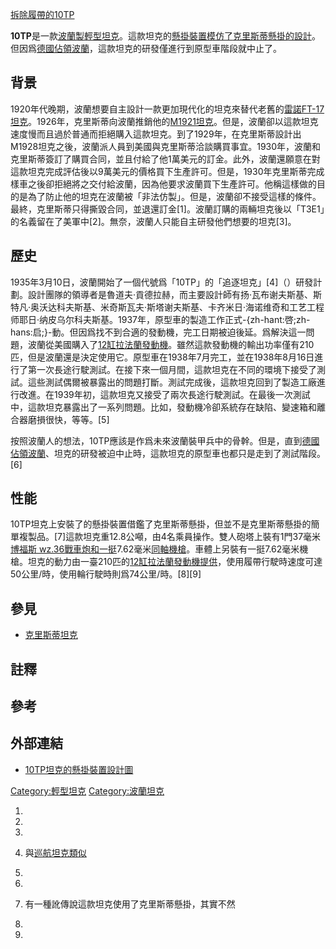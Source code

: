 [拆除履帶的10TP](https://zh.wikipedia.org/wiki/File:10TP.jpg "fig:拆除履帶的10TP")

**10TP**是一款[波蘭製](https://zh.wikipedia.org/wiki/波蘭 "wikilink")[輕型坦克](https://zh.wikipedia.org/wiki/輕型坦克 "wikilink")。這款坦克的[懸掛裝置模仿了](https://zh.wikipedia.org/wiki/懸掛系統 "wikilink")[克里斯蒂懸掛的設計](https://zh.wikipedia.org/wiki/克里斯蒂懸掛 "wikilink")。但因爲[德國佔領波蘭](../Page/波蘭戰役.md "wikilink")，這款坦克的研發僅進行到原型車階段就中止了。

## 背景

1920年代晚期，波蘭想要自主設計一款更加現代化的坦克來替代老舊的[雷諾FT-17坦克](https://zh.wikipedia.org/wiki/雷諾FT-17坦克 "wikilink")。1926年，克里斯蒂向波蘭推銷他的[M1921坦克](../Page/T3克里斯蒂坦克.md "wikilink")。但是，波蘭卻以這款坦克速度慢而且過於普通而拒絕購入這款坦克。到了1929年，在克里斯蒂設計出M1928坦克之後，波蘭派人員到美國與克里斯蒂洽談購買事宜。1930年，波蘭和克里斯蒂簽訂了購買合同，並且付給了他1萬美元的訂金。此外，波蘭還願意在對這款坦克完成評估後以9萬美元的價格買下生產許可。但是，1930年克里斯蒂完成樣車之後卻拒絕將之交付給波蘭，因為他要求波蘭買下生產許可。他稱這樣做的目的是為了防止他的坦克在波蘭被「非法仿製」。但是，波蘭卻不接受這樣的條件。最終，克里斯蒂只得撕毀合同，並退還訂金\[1\]。波蘭訂購的兩輛坦克後以「T3E1」的名義留在了美軍中\[2\]。無奈，波蘭人只能自主研發他們想要的坦克\[3\]。

## 歷史

1935年3月10日，波蘭開始了一個代號爲「10TP」的「追逐坦克」\[4\]（）研發計劃。設計團隊的領導者是魯道夫·貢德拉赫，而主要設計師有扬·瓦布谢夫斯基、斯特凡·奥沃达科夫斯基、米奇斯瓦夫·斯塔谢夫斯基、卡齐米日·海诺维奇和工艺工程师耶日·纳皮乌尔科夫斯基。1937年，原型車的製造工作正式-{zh-hant:啓;zh-hans:启;}-動。但因爲找不到合適的發動機，完工日期被迫後延。爲解決這一問題，波蘭從美國購入了[12缸拉法蘭發動機](https://zh.wikipedia.org/wiki/12缸 "wikilink")。雖然這款發動機的輸出功率僅有210匹，但是波蘭還是決定使用它。原型車在1938年7月完工，並在1938年8月16日進行了第一次長途行駛測試。在接下來一個月間，這款坦克在不同的環境下接受了測試。這些測試偶爾被暴露出的問題打斷。測試完成後，這款坦克回到了製造工廠進行改進。在1939年初，這款坦克又接受了兩次長途行駛測試。在最後一次測試中，這款坦克暴露出了一系列問題。比如，發動機冷卻系統存在缺陷、變速箱和離合器磨損很快，等等。\[5\]

按照波蘭人的想法，10TP應該是作爲未來波蘭裝甲兵中的骨幹。但是，直到[德國佔領波蘭](../Page/波蘭戰役.md "wikilink")、坦克的研發被迫中止時，這款坦克的原型車也都只是走到了測試階段。\[6\]

## 性能

10TP坦克上安裝了的懸掛裝置借鑑了克里斯蒂懸掛，但並不是克里斯蒂懸掛的簡單複製品。\[7\]這款坦克重12.8公噸，由4名乘員操作。雙人砲塔上裝有1門37毫米[博福斯 wz.36](../Page/波佛斯37公厘戰防炮.md "wikilink")[戰車炮和一挺](https://zh.wikipedia.org/wiki/戰車炮 "wikilink")7.62毫米[同軸機槍](https://zh.wikipedia.org/wiki/同軸機槍 "wikilink")。車體上另裝有一挺7.62毫米機槍。坦克的動力由一臺210匹的[12缸拉法蘭發動機提供](https://zh.wikipedia.org/wiki/12缸 "wikilink")，使用履帶行駛時速度可達50公里/時，使用輪行駛時則爲74公里/時。\[8\]\[9\]

## 參見

  - [克里斯蒂坦克](https://zh.wikipedia.org/wiki/克里斯蒂坦克 "wikilink")

## 註釋

## 參考

## 外部連結

  - [10TP坦克的懸掛裝置設計圖](http://derela.republika.pl/en/10tp_profile.gif)

[Category:輕型坦克](https://zh.wikipedia.org/wiki/Category:輕型坦克 "wikilink") [Category:波蘭坦克](https://zh.wikipedia.org/wiki/Category:波蘭坦克 "wikilink")

1.

2.

3.
4.  與[巡航坦克類似](https://zh.wikipedia.org/wiki/巡航坦克 "wikilink")

5.
6.
7.  有一種訛傳說這款坦克使用了克里斯蒂懸掛，其實不然

8.

9.